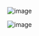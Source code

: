 ![image](https://user-images.githubusercontent.com/83499528/191348831-a21a85cc-043c-4baf-9398-bc10e1189e87.png)

![image](https://user-images.githubusercontent.com/83499528/191348870-a7deb8e2-7869-4c6c-b58a-6170a85fa09f.png)


